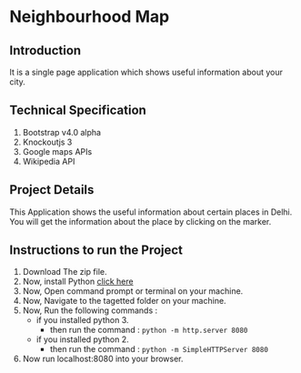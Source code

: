 # Neighbourhood Map


## Introduction

It is a single page application which shows useful information about your city.
 
 
## Technical Specification

1. Bootstrap v4.0 alpha
2. Knockoutjs 3
3. Google maps APIs
4. Wikipedia API


## Project Details

This Application shows the useful information about certain places in Delhi.
You will get the information about the place by clicking on the marker.


## Instructions to run the Project

1. Download The zip file.
2. Now, install Python [click here](https://www.python.org/downloads/)
3. Now, Open command prompt or terminal on your machine.
4. Now, Navigate to the tagetted folder on your machine.
5. Now, Run the following commands :
   * if you installed python 3.
     * then run the command : `python -m http.server 8080`
   * if you installed python 2. 
     * then run the command : `python -m SimpleHTTPServer 8080`
6. Now run localhost:8080 into your browser.
